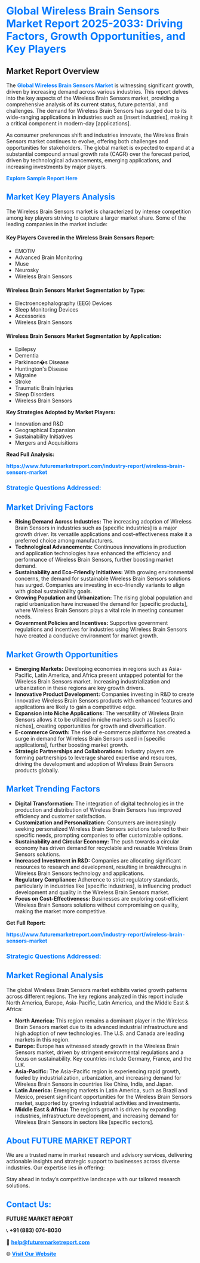 <h1 style="color: #007BFF;">Global Wireless Brain Sensors Market Report 2025-2033: Driving Factors, Growth Opportunities, and Key Players</h1>

<section id="overview">
<h2>Market Report Overview</h2>
<p>The <a href="https://www.futuremarketreport.com/industry-report/wireless-brain-sensors-market" style="color: #007BFF; text-decoration: none;"><strong>Global Wireless Brain Sensors Market</strong></a> is witnessing significant growth, driven by increasing demand across various industries. This report delves into the key aspects of the Wireless Brain Sensors market, providing a comprehensive analysis of its current status, future potential, and challenges. The demand for Wireless Brain Sensors has surged due to its wide-ranging applications in industries such as [insert industries], making it a critical component in modern-day [applications].</p>
<p>As consumer preferences shift and industries innovate, the Wireless Brain Sensors market continues to evolve, offering both challenges and opportunities for stakeholders. The global market is expected to expand at a substantial compound annual growth rate (CAGR) over the forecast period, driven by technological advancements, emerging applications, and increasing investments by major players.</p>
</section>

<section id="overview">
<p><a href="https://www.futuremarketreport.com/request-sample/reportId=99072" style="color: #007BFF; text-decoration: none;"><strong>Explore Sample Report Here</strong></a></p>
</section>

<section id="key-players">
<h2 style="color: #007BFF;">Market Key Players Analysis</h2>
<p>The Wireless Brain Sensors market is characterized by intense competition among key players striving to capture a larger market share. Some of the leading companies in the market include:</p>
<h4>Key Players Covered in the Wireless Brain Sensors Report:</h4>
<ul><li>EMOTIV</li><li>Advanced Brain Monitoring</li><li>Muse</li><li>Neurosky</li><li>Wireless Brain Sensors</li></ul>
<h4>Wireless Brain Sensors Market Segmentation by Type:</h4>
<ul><li>Electroencephalography (EEG) Devices</li><li>Sleep Monitoring Devices</li><li>Accessories</li><li>Wireless Brain Sensors</li></ul>

<h4>Wireless Brain Sensors Market Segmentation by Application:</h4>
<ul><li>Epilepsy</li><li>Dementia</li><li>Parkinson�s Disease</li><li>Huntington&#039;s Disease</li><li>Migraine</li><li>Stroke</li><li>Traumatic Brain Injuries</li><li>Sleep Disorders</li><li>Wireless Brain Sensors</li></ul>
<p><strong>Key Strategies Adopted by Market Players:</strong></p>
<ul>
<li>Innovation and R&D</li>
<li>Geographical Expansion</li>
<li>Sustainability Initiatives</li>
<li>Mergers and Acquisitions</li>
</ul>
</section>

<section>
<p><strong>Read Full Analysis: </strong></p><a href="https://www.futuremarketreport.com/industry-report/wireless-brain-sensors-market" style="color: #007BFF; text-decoration: none;"><strong>https://www.futuremarketreport.com/industry-report/wireless-brain-sensors-market</strong></a>
<h3 style="color: #007BFF;">Strategic Questions Addressed:</h3>
</section>

<section id="driving-factors">
<h2 style="color: #007BFF;">Market Driving Factors</h2>
<ul>
<li><strong>Rising Demand Across Industries:</strong> The increasing adoption of Wireless Brain Sensors in industries such as [specific industries] is a major growth driver. Its versatile applications and cost-effectiveness make it a preferred choice among manufacturers.</li>
<li><strong>Technological Advancements:</strong> Continuous innovations in production and application technologies have enhanced the efficiency and performance of Wireless Brain Sensors, further boosting market demand.</li>
<li><strong>Sustainability and Eco-Friendly Initiatives:</strong> With growing environmental concerns, the demand for sustainable Wireless Brain Sensors solutions has surged. Companies are investing in eco-friendly variants to align with global sustainability goals.</li>
<li><strong>Growing Population and Urbanization:</strong> The rising global population and rapid urbanization have increased the demand for [specific products], where Wireless Brain Sensors plays a vital role in meeting consumer needs.</li>
<li><strong>Government Policies and Incentives:</strong> Supportive government regulations and incentives for industries using Wireless Brain Sensors have created a conducive environment for market growth.</li>
</ul>
</section>

<section id="growth-opportunities">
<h2 style="color: #007BFF;">Market Growth Opportunities</h2>
<ul>
<li><strong>Emerging Markets:</strong> Developing economies in regions such as Asia-Pacific, Latin America, and Africa present untapped potential for the Wireless Brain Sensors market. Increasing industrialization and urbanization in these regions are key growth drivers.</li>
<li><strong>Innovative Product Development:</strong> Companies investing in R&D to create innovative Wireless Brain Sensors products with enhanced features and applications are likely to gain a competitive edge.</li>
<li><strong>Expansion into Niche Applications:</strong> The versatility of Wireless Brain Sensors allows it to be utilized in niche markets such as [specific niches], creating opportunities for growth and diversification.</li>
<li><strong>E-commerce Growth:</strong> The rise of e-commerce platforms has created a surge in demand for Wireless Brain Sensors used in [specific applications], further boosting market growth.</li>
<li><strong>Strategic Partnerships and Collaborations:</strong> Industry players are forming partnerships to leverage shared expertise and resources, driving the development and adoption of Wireless Brain Sensors products globally.</li>
</ul>
</section>

<section id="trending-factors">
<h2 style="color: #007BFF;">Market Trending Factors</h2>
<ul>
<li><strong>Digital Transformation:</strong> The integration of digital technologies in the production and distribution of Wireless Brain Sensors has improved efficiency and customer satisfaction.</li>
<li><strong>Customization and Personalization:</strong> Consumers are increasingly seeking personalized Wireless Brain Sensors solutions tailored to their specific needs, prompting companies to offer customizable options.</li>
<li><strong>Sustainability and Circular Economy:</strong> The push towards a circular economy has driven demand for recyclable and reusable Wireless Brain Sensors solutions.</li>
<li><strong>Increased Investment in R&D:</strong> Companies are allocating significant resources to research and development, resulting in breakthroughs in Wireless Brain Sensors technology and applications.</li>
<li><strong>Regulatory Compliance:</strong> Adherence to strict regulatory standards, particularly in industries like [specific industries], is influencing product development and quality in the Wireless Brain Sensors market.</li>
<li><strong>Focus on Cost-Effectiveness:</strong> Businesses are exploring cost-efficient Wireless Brain Sensors solutions without compromising on quality, making the market more competitive.</li>
</ul>
</section>

<section>
<p><strong>Get Full Report: </strong></p><a href="https://www.futuremarketreport.com/industry-report/wireless-brain-sensors-market" style="color: #007BFF; text-decoration: none;"><strong>https://www.futuremarketreport.com/industry-report/wireless-brain-sensors-market</strong></a>
<h3 style="color: #007BFF;">Strategic Questions Addressed:</h3>
</section>


<section id="regional-analysis">
<h2 style="color: #007BFF;">Market Regional Analysis</h2>
<p>The global Wireless Brain Sensors market exhibits varied growth patterns across different regions. The key regions analyzed in this report include North America, Europe, Asia-Pacific, Latin America, and the Middle East & Africa:</p>
<ul>
<li><strong>North America:</strong> This region remains a dominant player in the Wireless Brain Sensors market due to its advanced industrial infrastructure and high adoption of new technologies. The U.S. and Canada are leading markets in this region.</li>
<li><strong>Europe:</strong> Europe has witnessed steady growth in the Wireless Brain Sensors market, driven by stringent environmental regulations and a focus on sustainability. Key countries include Germany, France, and the U.K.</li>
<li><strong>Asia-Pacific:</strong> The Asia-Pacific region is experiencing rapid growth, fueled by industrialization, urbanization, and increasing demand for Wireless Brain Sensors in countries like China, India, and Japan.</li>
<li><strong>Latin America:</strong> Emerging markets in Latin America, such as Brazil and Mexico, present significant opportunities for the Wireless Brain Sensors market, supported by growing industrial activities and investments.</li>
<li><strong>Middle East & Africa:</strong> The region’s growth is driven by expanding industries, infrastructure development, and increasing demand for Wireless Brain Sensors in sectors like [specific sectors].</li>
</ul>
</section>

<footer>
<h2 style="color: #007BFF;">About FUTURE MARKET REPORT</h2>
<p>We are a trusted name in market research and advisory services, delivering actionable insights and strategic support to businesses across diverse industries. Our expertise lies in offering:</p>

<p>Stay ahead in today’s competitive landscape with our tailored research solutions.</p>

<h2 style="color: #007BFF;">Contact Us:</h2>
<p><strong>FUTURE MARKET REPORT</strong></p>
<p>📞 <strong>+91 (883) 074-8030</strong></p>
<p>📧 <strong><a href="mailto:help@futuremarketreport.com" style="color: #007BFF;">help@futuremarketreport.com</a></strong></p>
<p>🌐 <strong><a href="https://www.futuremarketreport.com/" style="color: #007BFF;">Visit Our Website</a></strong></p>
</footer>